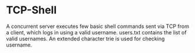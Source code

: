 # TCP-Shell
A concurrent server executes few basic shell commands sent via TCP from a client, which logs in using a valid username.
users.txt contains the list of valid usernames.
An extended character trie is used for checking username.
